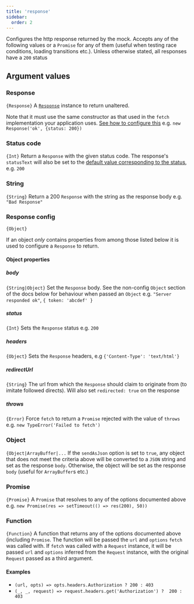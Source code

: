 ```yaml
---
title: 'response'
sidebar:
  order: 2
---
```


Configures the http response returned by the mock. Accepts any of the following values or a `Promise` for any of them (useful when testing race conditions, loading transitions etc.). Unless otherwise stated, all responses have a `200` status

## Argument values

### Response

`{Response}`
A [`Response`](https://developer.mozilla.org/en-US/docs/Web/API/Response/Response) instance to return unaltered.

Note that it must use the same constructor as that used in the `fetch` implementation your application uses. [See how to configure this](#usagecustom-classes) e.g. `new Response('ok', {status: 200})`

### Status code

`{Int}`
Return a `Response` with the given status code. The response's `statusText` will also be set to the [default value corresponding to the status](https://fetch.spec.whatwg.org/#dom-response-statustext), e.g. `200`

### String

`{String}`
Return a 200 `Response` with the string as the response body e.g. `"Bad Response"`

### Response config

`{Object}`

If an object _only_ contains properties from among those listed below it is used to configure a `Response` to return.

#### Object properties

##### body

`{String|Object}`
Set the `Response` body. See the non-config `Object` section of the docs below for behaviour when passed an `Object` e.g. `"Server responded ok"`, `{ token: 'abcdef' }`

##### status

`{Int}`
Sets the `Response` status e.g. `200`

##### headers

`{Object}`
Sets the `Response` headers, e.g `{'Content-Type': 'text/html'}`

##### redirectUrl

`{String}`
The url from which the `Response` should claim to originate from (to imitate followed directs). Will also set `redirected: true` on the response

##### throws

`{Error}`
Force `fetch` to return a `Promise` rejected with the value of `throws` e.g. `new TypeError('Failed to fetch')`

### Object

`{Object|ArrayBuffer|...`
If the `sendAsJson` option is set to `true`, any object that does not meet the criteria above will be converted to a `JSON` string and set as the response `body`. Otherwise, the object will be set as the response `body` (useful for `ArrayBuffer`s etc.)

### Promise

`{Promise}`
A `Promise` that resolves to any of the options documented above e.g. `new Promise(res => setTimeout(() => res(200), 50))`

### Function

`{Function}`
A function that returns any of the options documented above (including `Promise`. The function will be passed the `url` and `options` `fetch` was called with. If `fetch` was called with a `Request` instance, it will be passed `url` and `options` inferred from the `Request` instance, with the original `Request` passed as a third argument.

#### Examples

- `(url, opts) => opts.headers.Authorization ? 200 : 403`
- `(_, _, request) => request.headers.get('Authorization') ?  200 : 403`

